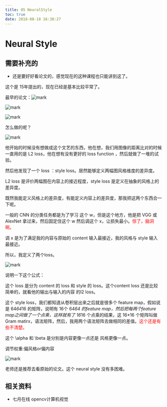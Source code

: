 ```yaml
---
title: 05 NeuralStyle
toc: true
date: 2018-08-18 16:38:27
---
```


# Neural Style


## 需要补充的

- 还是要好好看论文的，感觉现在的这种课程也只能讲到这了。


这个是 15年提出的，现在已经是基本比较平常了。

最早的论文：![mark](http://images.iterate.site/blog/image/180812/gFGH1aH3Lk.png?imageslim)


![mark](http://images.iterate.site/blog/image/180812/ac3fbed46f.png?imageslim)


![mark](http://images.iterate.site/blog/image/180812/jAA4IJl5cj.png?imageslim)

怎么做的呢？

![mark](http://images.iterate.site/blog/image/180812/6gGd8GEljb.png?imageslim)

他开始的时候没有想做成这个文艺的东西，他在想，我们用图像的距离比对的时候一直用的是 L2 loss，他在想有没有更好的 loss function ，然后就做了一堆的试验。

然后他发现了一个 loss ：style loss。居然能够定义两幅图风格维度的差异度。

L2 loss 是评价两幅图在内容上的接近程度，style loss 是定义在抽象的风格上的差异度。

既然我能定义风格上的差异度，有能定义内容上的差异度，那我把这两个东西合一下呢。

一般的 CNN 的分类任务都是为了学习 这个 w，但是这个地方，他是把 VGG 或 AlexNet 拿过来，然后固定住这个 w 然后调这个 x，让损失最小。<span style="color:red;">惊了，脑洞啊。</span>

调 x 是为了满足我的内容与原始的 content 输入最接近，我的风格与 style 输入最接近。

所以，我定义了两个loss。

![mark](http://images.iterate.site/blog/image/180812/K9F3D7lH2a.png?imageslim)

说明一下这个公式：

这个 loss 是分为 content 的 loss 和 style 的 loss。这个content loss 还是比较简单的，就看他的输出与输入的内容 的l2 loss。

这个 style loss，我们都知道从卷积层出来之后就是很多个 feature map，假如说是 64*64*16 的矩阵，说明有 16个 64*64  的feature map，然后把每两个feature map之间做了一个点乘，这样就有了 16*16 个点乘的结果，这 16*16 个矩阵叫做 Gram matirx，语法矩阵，然后，我用两个语法矩阵去做相同的差值。<span style="color:red;">这个还是有些不清楚。</span>

这个 \alpha 和 \beta 是分别是内容更像一点还是 风格更像一点。

调节权重:偏风格or偏内容

![mark](http://images.iterate.site/blog/image/180812/F575IDhKBh.png?imageslim)


老师还是推荐去看原始的论文。这个 neural style 没有多困难。






## 相关资料

- 七月在线 opencv计算机视觉
